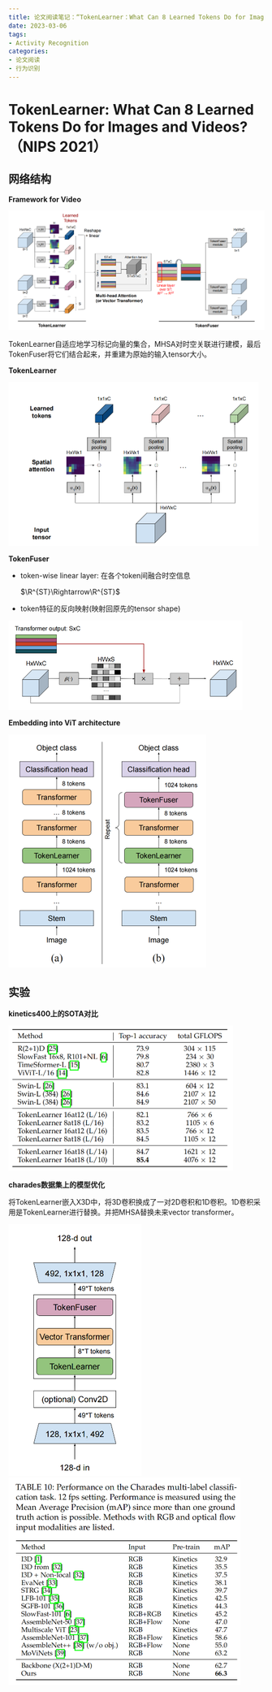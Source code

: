 ```yaml
---
title: 论文阅读笔记：“TokenLearner：What Can 8 Learned Tokens Do for Images and Videos?（NIPS 2021)”
date: 2023-03-06
tags: 
- Activity Recognition
categories:
- 论文阅读
- 行为识别
---
```


# TokenLearner: What Can 8 Learned Tokens Do for Images and Videos?（NIPS 2021）

## 网络结构

**Framework for Video**

<img src="https://raw.githubusercontent.com/coelien/image-hosting/master/img/202303061003937.png" alt="image-20230306100347875" style="zoom:50%;" />

TokenLearner自适应地学习标记向量的集合，MHSA对时空关联进行建模，最后TokenFuser将它们结合起来，并重建为原始的输入tensor大小。

**TokenLearner**

<img src="https://raw.githubusercontent.com/coelien/image-hosting/master/img/202303060939702.png" alt="image-20230306093942601" style="zoom:50%;" />

**TokenFuser**

- token-wise linear layer: 在各个token间融合时空信息

  $\R^{ST}\Rightarrow\R^{ST}$

- token特征的反向映射(映射回原先的tensor shape)

<img src="https://raw.githubusercontent.com/coelien/image-hosting/master/img/202303060945389.png" alt="image-20230306094504359" style="zoom:50%;" />

**Embedding into ViT architecture**

<img src="https://raw.githubusercontent.com/coelien/image-hosting/master/img/202303060941608.png" alt="image-20230306094153553" style="zoom:50%;" />

## 实验

**kinetics400上的SOTA对比**

<img src="https://raw.githubusercontent.com/coelien/image-hosting/master/img/202303061014204.png" alt="image-20230306101409167" style="zoom:50%;" />

**charades数据集上的模型优化**

将TokenLearner嵌入X3D中，将3D卷积换成了一对2D卷积和1D卷积。1D卷积采用是TokenLearner进行替换。并把MHSA替换未来vector transformer。

<img src="https://raw.githubusercontent.com/coelien/image-hosting/master/img/202303061037865.png" alt="image-20230306103703827" style="zoom:50%;" />

<img src="https://raw.githubusercontent.com/coelien/image-hosting/master/img/202303061045394.png" alt="image-20230306104545348" style="zoom:50%;" />